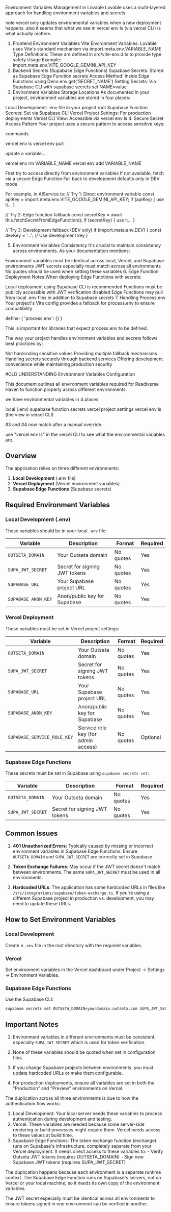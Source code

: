 Environment Variables Management in Lovable
Lovable uses a multi-layered approach for handling environment variables and secrets:

note vercel only updates environmental variables when a new deployment happens. also it seems that what we see in vercel env ls (via vercel CLI) is what actually matters.


1. Frontend Environment Variables
Vite Environment Variables: Lovable uses Vite's standard mechanism via import.meta.env.VARIABLE_NAME
Type Definitions: These are defined in src/vite-env.d.ts to provide type safety
Usage Example: import.meta.env.VITE_GOOGLE_GEMINI_API_KEY
2. Backend Secrets (Supabase Edge Functions)
Supabase Secrets: Stored as Supabase Edge Function secrets
Access Method: Inside Edge Functions using Deno.env.get('SECRET_NAME')
Setting Secrets: Via Supabase CLI with supabase secrets set NAME=value
3. Environment Variables Storage Locations
As documented in your project, environment variables are stored in four places:

Local Development: .env file in your project root
Supabase Function Secrets: Set via Supabase CLI
Vercel Project Settings: For production deployments
Vercel CLI View: Accessible via vercel env ls
4. Secure Secret Access Pattern
Your project uses a secure pattern to access sensitive keys:


commands

 vercel env ls
 vercel env pull

update a variable....

   vercel env rm VARIABLE_NAME 
   vercel env add VARIABLE_NAME


First try to access directly from environment variables
If not available, fetch via a secure Edge Function
Fall back to development defaults only in DEV mode

For example, in AIService.ts:
// Try 1: Direct environment variable
const apiKey = import.meta.env.VITE_GOOGLE_GEMINI_API_KEY;
if (apiKey) { use it... }

// Try 2: Edge function fallback
const secretKey = await this.fetchSecretFromEdgeFunction();
if (secretKey) { use it... }

// Try 3: Development fallback (DEV only)
if (import.meta.env.DEV) { 
  const devKey = '...';
  // Use development key
}

5. Environment Variables Consistency
It's crucial to maintain consistency across environments. As your documentation mentions:

Environment variables must be identical across local, Vercel, and Supabase environments
JWT secrets especially must match across all environments
No quotes should be used when setting these variables
6. Edge Function Deployment Notes
When deploying Edge Functions with secrets:

Local deployment using Supabase CLI is recommended
Functions must be publicly accessible with JWT verification disabled
Edge Functions may pull from local .env files in addition to Supabase secrets
7. Handling Process.env
Your project's Vite config provides a fallback for process.env to ensure compatibility

define: {
  'process.env': {}
}

This is important for libraries that expect process.env to be defined.

The way your project handles environment variables and secrets follows best practices by:

Not hardcoding sensitive values
Providing multiple fallback mechanisms
Handling secrets securely through backend services
Offering development convenience while maintaining production security









#OLD UNDERSTANDING Environment Variables Configuration

This document outlines all environment variables required for Readiverse Haven to function properly across different environments.

we have environmental variables in 4 places

local (.env)
supabase function secrets
vercel project settings
vercel env ls (the view in vercel CLI)

#3 and #4 now match after a manual override. 

use "vercel env ls" in the vercel CLI to see what the environmental variables are. 

## Overview

The application relies on three different environments:
1. **Local Development** (.env file)
2. **Vercel Deployment** (Vercel environment variables)
3. **Supabase Edge Functions** (Supabase secrets)

## Required Environment Variables

### Local Development (.env)

These variables should be in your local `.env` file:

| Variable | Description | Format | Required |
|----------|-------------|--------|----------|
| `OUTSETA_DOMAIN` | Your Outseta domain | No quotes | Yes |
| `SUPA_JWT_SECRET` | Secret for signing JWT tokens | No quotes | Yes |
| `SUPABASE_URL` | Your Supabase project URL | No quotes | Yes |
| `SUPABASE_ANON_KEY` | Anon/public key for Supabase | No quotes | Yes |

### Vercel Deployment

These variables must be set in Vercel project settings:

| Variable | Description | Format | Required |
|----------|-------------|--------|----------|
| `OUTSETA_DOMAIN` | Your Outseta domain | No quotes | Yes |
| `SUPA_JWT_SECRET` | Secret for signing JWT tokens | No quotes | Yes |
| `SUPABASE_URL` | Your Supabase project URL | No quotes | Yes |
| `SUPABASE_ANON_KEY` | Anon/public key for Supabase | No quotes | Yes |
| `SUPABASE_SERVICE_ROLE_KEY` | Service role key (for admin access) | No quotes | Optional |

### Supabase Edge Functions

These secrets must be set in Supabase using `supabase secrets set`:

| Variable | Description | Format | Required |
|----------|-------------|--------|----------|
| `OUTSETA_DOMAIN` | Your Outseta domain | No quotes | Yes |
| `SUPA_JWT_SECRET` | Secret for signing JWT tokens | No quotes | Yes |

## Common Issues

1. **401 Unauthorized Errors**: Typically caused by missing or incorrect environment variables in Supabase Edge Functions. Ensure `OUTSETA_DOMAIN` and `SUPA_JWT_SECRET` are correctly set in Supabase.

2. **Token Exchange Failures**: May occur if the JWT secret doesn't match between environments. The same `SUPA_JWT_SECRET` must be used in all environments.

3. **Hardcoded URLs**: The application has some hardcoded URLs in files like `/src/integrations/supabase/token-exchange.ts`. If you're using a different Supabase project in production vs. development, you may need to update these URLs.

## How to Set Environment Variables

### Local Development
Create a `.env` file in the root directory with the required variables.

### Vercel
Set environment variables in the Vercel dashboard under Project → Settings → Environment Variables.

### Supabase Edge Functions
Use the Supabase CLI:
```bash
supabase secrets set OUTSETA_DOMAIN=yourdomain.outseta.com SUPA_JWT_SECRET=your_secret_key
```

## Important Notes

1. Environment variables in different environments must be consistent, especially `SUPA_JWT_SECRET` which is used for token verification.

2. None of these variables should be quoted when set in configuration files.

3. If you change Supabase projects between environments, you must update hardcoded URLs or make them configurable.

4. For production deployments, ensure all variables are set in both the "Production" and "Preview" environments on Vercel.


The duplication across all three environments is due to how the authentication flow works:

  1. Local Development: Your local server needs these variables to process authentication during
  development and testing.
  2. Vercel: These variables are needed because some server-side rendering or build processes might
   require them. Vercel needs access to these values at build time.
  3. Supabase Edge Functions: The token exchange function (exchange) runs on Supabase's
  infrastructure, completely separate from your Vercel deployment. It needs direct access to these
  variables to:
    - Verify Outseta JWT tokens (requires OUTSETA_DOMAIN)
    - Sign new Supabase JWT tokens (requires SUPA_JWT_SECRET)

  The duplication happens because each environment is a separate runtime context. The Supabase Edge
   Function runs on Supabase's servers, not on Vercel or your local machine, so it needs its own
  copy of the environment variables.

  The JWT secret especially must be identical across all environments to ensure tokens signed in
  one environment can be verified in another.
